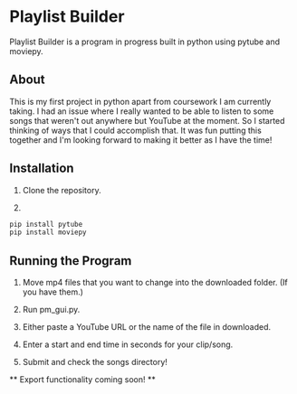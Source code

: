 # Playlist Builder

Playlist Builder is a program in progress built in python using pytube and moviepy.

## About

This is my first project in python apart from coursework I am currently taking. I had an issue where I really wanted to be able to listen to some songs that weren't out anywhere but YouTube at the moment. So I started thinking of ways that I could accomplish that. It was fun putting this together and I'm looking forward to making it better as I have the time!

## Installation

1. Clone the repository.

2. 
```bash
pip install pytube
pip install moviepy
```

## Running the Program

1. Move mp4 files that you want to change into the downloaded folder. (If you have them.)

2. Run pm_gui.py.

3. Either paste a YouTube URL or the name of the file in downloaded.

4. Enter a start and end time in seconds for your clip/song.

5. Submit and check the songs directory!

** Export functionality coming soon! **